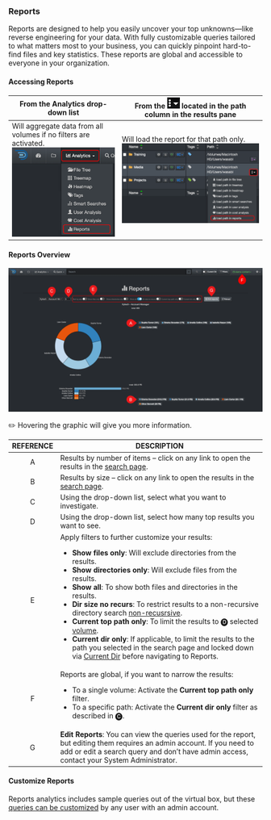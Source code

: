 <p id="reports"></p>


### Reports

Reports are designed to help you easily uncover your top unknowns—like reverse engineering for your data. With fully customizable queries tailored to what matters most to your business, you can quickly pinpoint hard-to-find files and key statistics. These reports are global and accessible to everyone in your organization.

#### Accessing Reports

| From the **Analytics** drop-down list | From the <img src="images/icon_more.png" width="25"> located in the path column in the results pane |
| --- | --- |
| Will aggregate data from all volumes if no filters are activated.<br> <img src="images/analytics_select_reports.png" width="300"> | Will load the report for that path only.<br><img src="images/image_analytics_reports_access_via_results_pane_20230215.png" width="600"> |

#### Reports Overview

![Image: Reports Overview](images/analytics_reports_2025.png)

✏️ Hovering the graphic will give you more information.

| REFERENCE | DESCRIPTION |
| :---: | --- |
| A | Results by number of items – click on any link to open the results in the [search page](#search_page). |
| B | Results by size – click on any link to open the results in the [search page](#search_page). |
| C | Using the drop-down list, select what you want to investigate. |
| D | Using the drop-down list, select how many top results you want to see. |
| E | Apply filters to further customize your results:<ul><li>**Show files only**: Will exclude directories from the results.</li><li>**Show directories only**: Will exclude files from the results.</li><li>**Show all**: To show both files and directories in the results.</li><li>**Dir size no recurs**: To restrict results to a non-recursive directory search [non-recusrsive](#recursive).</li><li>**Current top path only**: To limit the results to 🅓 selected [volume](#volume).</li><li>**Current dir only**: If applicable, to limit the results to the path you selected in the search page and locked down via [Current Dir](#current_dir) before navigating to Reports.</li></ul> |
| F | Reports are global, if you want to narrow the results:<ul><li>To a single volume: Activate the **Current top path only** filter.</li><li>To a specific path: Activate the **Current dir only** filter as described in 🅒. |
| G | **Edit Reports**: You can view the queries used for the report, but editing them requires an admin account. If you need to add or edit a search query and don’t have admin access, contact your System Administrator. |


<p id="reports_customize"></p>


#### Customize Reports

Reports analytics includes sample queries out of the virtual box, but these [queries can be customized](https://docs.diskoverdata.com/diskover_setup_and_config_guide/#reports) by any user with an admin account.


